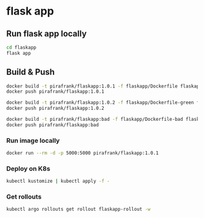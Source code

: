 # flask app

## Run flask app locally

```sh
cd flaskapp
flask app
```

## Build & Push

```sh
docker build -t pirafrank/flaskapp:1.0.1 -f flaskapp/Dockerfile flaskapp
docker push pirafrank/flaskapp:1.0.1

docker build -t pirafrank/flaskapp:1.0.2 -f flaskapp/Dockerfile-green flaskapp
docker push pirafrank/flaskapp:1.0.2

docker build -t pirafrank/flaskapp:bad -f flaskapp/Dockerfile-bad flaskapp
docker push pirafrank/flaskapp:bad
```

### Run image locally

```sh
docker run --rm -d -p 5000:5000 pirafrank/flaskapp:1.0.1
```

### Deploy on K8s

```sh
kubectl kustomize | kubectl apply -f -
```

### Get rollouts

```sh
kubectl argo rollouts get rollout flaskapp-rollout -w
```
